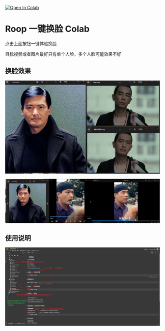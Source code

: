 [![Open In Colab](https://colab.research.google.com/assets/colab-badge.svg)](https://colab.research.google.com/github/k186/roop-colab/blob/main/swapface)

# Roop 一键换脸 Colab

点击上面按钮一键体验换脸

目标视频或者图片最好只有单个人脸，多个人脸可能效果不好

## 换脸效果

![](.README_images/demo1.png)

![](.README_images/demn2.png)

## 使用说明

![](.README_images/use.png)
